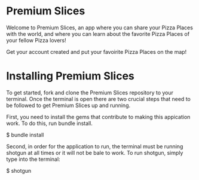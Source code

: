 # Premium Slices

Welcome to Premium Slices, an app where you can share your Pizza Places with the world, and where you can learn about the favorite Pizza Places of your fellow Pizza lovers!

Get your account created and put your favoirite Pizza Places on the map!

# Installing Premium Slices

To get started, fork and clone the Premium Slices repository to your terminal. Once the terminal is open there are two crucial steps that need to be followed to get Premium Slices up and running.

First, you need to install the gems that contribute to making this appication work. To do this, run bundle install.

$ bundle install

Second, in order for the application to run, the terminal must be running shotgun at all times or it will not be bale to work. To run shotgun, simply type into the terminal:

$ shotgun



